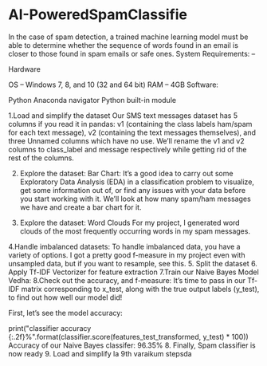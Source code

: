 # AI-PoweredSpamClassifie
In the case of spam detection, a trained machine learning model must be able to determine whether the sequence of words found in an email is closer to those found in spam emails or safe ones.
System Requirements: –

Hardware

OS – Windows 7, 8, and 10 (32 and 64 bit)
RAM – 4GB
Software:

Python
Anaconda navigator
Python built-in module

1.Load and simplify the dataset 
Our SMS text messages dataset has 5 columns if you read it in pandas: v1 (containing the class labels ham/spam for each text message), v2 (containing the text messages themselves), and three Unnamed columns which have no use. We’ll rename the v1 and v2 columns to class_label and message respectively while getting rid of the rest of the columns.

2. Explore the dataset: Bar Chart:
It’s a good idea to carry out some Exploratory Data Analysis (EDA) in a classification problem to visualize, get some information out of, or find any issues with your data before you start working with it. We’ll look at how many spam/ham messages we have and create a bar chart for it.

3. Explore the dataset: Word Clouds
For my project, I generated word clouds of the most frequently occurring words in my spam messages.

4.Handle imbalanced datasets:
To handle imbalanced data, you have a variety of options. I got a pretty good f-measure in my project even with unsampled data, but if you want to resample, see this.
5. Split the dataset
 6. Apply Tf-IDF Vectorizer for feature extraction
 7.Train our Naive Bayes Model
Vedha: 8.Check out the accuracy, and f-measure:
It’s time to pass in our Tf-IDF matrix corresponding to x_test, along with the true output labels (y_test), to find out how well our model did!

First, let’s see the model accuracy:

print("classifier accuracy {:.2f}%".format(classifier.score(features_test_transformed, y_test) * 100))
Accuracy of our Naive Bayes classifer: 96.35%
8. Finally, Spam classifier is now ready
9. Load and simplify la 9th varaikum stepsda

